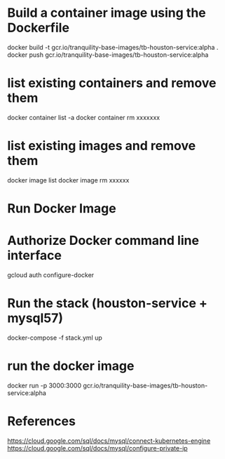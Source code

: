 # Build a container image using the Dockerfile
docker build -t gcr.io/tranquility-base-images/tb-houston-service:alpha .
docker push gcr.io/tranquility-base-images/tb-houston-service:alpha

# list existing containers and remove them
docker container list -a 
docker container rm xxxxxxx

# list existing images and remove them 
docker image list 
docker image rm xxxxxx

# Run Docker Image
# Authorize Docker command line interface
gcloud auth configure-docker

# Run the stack (houston-service + mysql57)
docker-compose -f stack.yml up

# run the docker image
docker run -p 3000:3000 gcr.io/tranquility-base-images/tb-houston-service:alpha


# References
https://cloud.google.com/sql/docs/mysql/connect-kubernetes-engine
https://cloud.google.com/sql/docs/mysql/configure-private-ip

